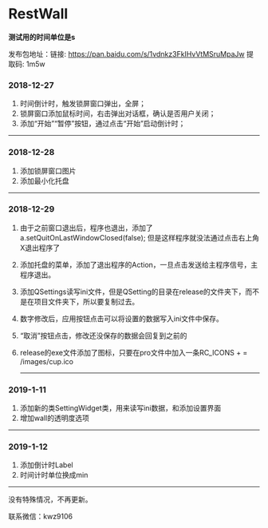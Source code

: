 # RestWall

**测试用的时间单位是s**

发布包地址：链接: https://pan.baidu.com/s/1vdnkz3FkIHvVtMSruMpaJw 提取码: 1m5w

### 2018-12-27

1. 时间倒计时，触发锁屏窗口弹出，全屏；
2. 锁屏窗口添加鼠标时间，右击弹出对话框，确认是否用户关闭；
3. 添加“开始”“暂停”按钮，通过点击“开始”启动倒计时；

---

### 2018-12-28

1. 添加锁屏窗口图片
2. 添加最小化托盘

---

### 2018-12-29

1. 由于之前窗口退出后，程序也退出，添加了 a.setQuitOnLastWindowClosed(false); 但是这样程序就没法通过点击右上角X退出程序了

2. 添加托盘的菜单，添加了退出程序的Action，一旦点击发送给主程序信号，主程序退出。

3. 添加QSettings读写ini文件，但是QSetting的目录在release的文件夹下，而不是在项目文件夹下，所以要复制过去。

4. 数字修改后，应用按钮点击可以将设置的数据写入ini文件中保存。

5. “取消”按钮点击，修改还没保存的数据会回复到之前的

6. release的exe文件添加了图标，只要在pro文件中加入一条RC_ICONS + = /images/cup.ico

   ---

### 2019-1-11

1. 添加新的类SettingWidget类，用来读写ini数据，和添加设置界面
2. 增加wall的透明度选项

---

### 2019-1-12

1. 添加倒计时Label
2. 时间计时单位换成min

---

没有特殊情况，不再更新。

联系微信：kwz9106